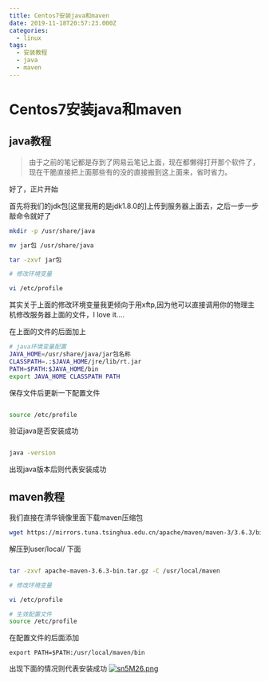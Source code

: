 ```yaml
---
title: Centos7安装java和maven
date: 2019-11-18T20:57:23.000Z
categories:
  - linux
tags:
  - 安装教程
  - java
  - maven
---
```


# Centos7安装java和maven

## java教程

> 由于之前的笔记都是存到了网易云笔记上面，现在都懒得打开那个软件了，现在干脆直接把上面那些有的没的直接搬到这上面来，省时省力。

好了，正片开始

首先将我们的jdk包\[这里我用的是jdk1.8.0的]上传到服务器上面去，之后一步一步敲命令就好了

```bash
mkdir -p /usr/share/java

mv jar包 /usr/share/java

tar -zxvf jar包

# 修改环境变量

vi /etc/profile
```

其实关于上面的修改环境变量我更倾向于用xftp,因为他可以直接调用你的物理主机修改服务器上面的文件，I love it....

在上面的文件的后面加上

```bash
# java环境变量配置
JAVA_HOME=/usr/share/java/jar包名称
CLASSPATH=.:$JAVA_HOME/jre/lib/rt.jar
PATH=$PATH:$JAVA_HOME/bin
export JAVA_HOME CLASSPATH PATH
```

保存文件后更新一下配置文件

```bash

source /etc/profile
```

验证java是否安装成功

```bash

java -version
```

出现java版本后则代表安装成功

## maven教程

我们直接在清华镜像里面下载maven压缩包

```bash
wget https://mirrors.tuna.tsinghua.edu.cn/apache/maven/maven-3/3.6.3/binaries/apache-maven-3.6.3-bin.tar.gz
```

解压到user/local/ 下面

```bash

tar -zxvf apache-maven-3.6.3-bin.tar.gz -C /usr/local/maven

# 修改环境变量

vi /etc/profile

# 生效配置文件
source /etc/profile
```

在配置文件的后面添加

```
export PATH=$PATH:/usr/local/maven/bin
```

出现下面的情况则代表安装成功 [![sn5M26.png](https://s3.ax1x.com/2021/01/08/sn5M26.png)](https://imgchr.com/i/sn5M26)
